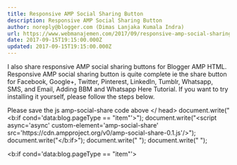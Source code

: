 ```yaml
---
title: Responsive AMP Social Sharing Button
description: Responsive AMP Social Sharing Button
author: noreply@blogger.com (Dimas Lanjaka Kumala Indra)
url: https://www.webmanajemen.com/2017/09/responsive-amp-social-sharing-button.html
date: 2017-09-15T19:15:00.000Z
updated: 2017-09-15T19:15:00.000Z
---
```


I also share responsive AMP social sharing buttons for Blogger AMP HTML.  Responsive AMP social sharing button is quite complete ie the share button for Facebook, Google+, Twitter, Pinterest, LinkedIn, Tumblr, Whatsapp, SMS, and Email, Adding BBM and Whatsapp Here Tutorial.
If you want to try installing it yourself, please follow the steps below. 

Please save the js amp-social-share code above </ head> document.write("
<b:if cond='data:blog.pageType == &quot;item&quot;'>");
document.write("<script async='async' custom-element='amp-social-share' src='https:\/\/cdn.ampproject.org\/v0\/amp-social-share-0.1.js'\/>");
document.write("<\/b:if>");
document.write("
");
document.write("
");


<b:if cond='data:blog.pageType == &quot;item&quot;'>
<script async='async' custom-element='amp-social-share' src='https://cdn.ampproject.org/v0/amp-social-share-0.1.js'/>
</b:if>



Then add this Css into your Template. 
document.write("
\/* Social Share *\/");
document.write(".sharethis{position:relative;margin:20px 0;padding:0;font-size:0}");
document.write(".sharethis .tw,.sharethis .gp,.sharethis .pi,.sharethis .fb,.sharethis .li,.sharethis .wa,.sharethis .ta,.sharethis .sms,.sharethis .em{width:11.111111%;height:30px;line-height:30px;margin:0;text-align:center;display:inline-block;float:left}");
document.write(".sharethis amp-social-share{vertical-align:middle}");
document.write(".sharethis .tw{background-color: #55acee;}");
document.write(".sharethis .gp{background-color: #dc4e41;}");
document.write(".sharethis .fb{background-color: #3b5998;}");
document.write(".sharethis .pi{background-color: #bd081c;}");
document.write(".sharethis .li{background-color: #0077b5;}");
document.write(".sharethis .wa{background-color: #25d366;}");
document.write(".sharethis .ta{background-color: #3c5a77;}");
document.write(".sharethis .sms{background-color: #ca2b63;}");
document.write(".sharethis .em{background-color: #000;}");
document.write("");

/* Social Share */
.sharethis{position:relative;margin:20px 0;padding:0;font-size:0}
.sharethis .tw,.sharethis .gp,.sharethis .pi,.sharethis .fb,.sharethis .li,.sharethis .wa,.sharethis .ta,.sharethis .sms,.sharethis .em{width:11.111111%;height:30px;line-height:30px;margin:0;text-align:center;display:inline-block;float:left}
.sharethis amp-social-share{vertical-align:middle}
.sharethis .tw{background-color: #55acee;}
.sharethis .gp{background-color: #dc4e41;}
.sharethis .fb{background-color: #3b5998;}
.sharethis .pi{background-color: #bd081c;}
.sharethis .li{background-color: #0077b5;}
.sharethis .wa{background-color: #25d366;}
.sharethis .ta{background-color: #3c5a77;}
.sharethis .sms{background-color: #ca2b63;}
.sharethis .em{background-color: #000;}

Then Search this code:
<b:includable id='shareButtons' var='post'>
............
............
............
</b:includable>
then save this code below </b:includable>
document.write("
            <b:includable id='share-tool' var='post'>");
document.write("<b:if cond='data:blog.pageType == &quot;item&quot;'>");
document.write("<div class='sharethis'>");
document.write("<div class='tw'>");
document.write("<amp-social-share height='20' type='twitter' width='20'\/>");
document.write("  <\/div>");
document.write("<div class='gp'>");
document.write("<amp-social-share height='25' type='gplus' width='25'\/>");
document.write("  <\/div>");
document.write("<div class='fb'>");
document.write("<amp-social-share data-param-app_id='254325784911610' height='20' type='facebook' width='20'\/>");
document.write("  <\/div>");
document.write("<div class='pi'>");
document.write("<amp-social-share expr:data-param-media='data:post.firstImageUrl' height='25' type='pinterest' width='25'\/>");
document.write("  <\/div>");
document.write("<div class='li'>");
document.write("<amp-social-share height='25' type='linkedin' width='25'\/>");
document.write("  <\/div>");
document.write("<div class='ta'>");
document.write("<amp-social-share height='20' type='tumblr' width='20'\/>");
document.write("  <\/div>");
document.write("<div class='wa'>");
document.write("<amp-social-share data-share-endpoint='whatsapp:\/\/send' expr:data-param-text='&quot;Check out this article: &quot; + data:post.title + &quot; - &quot; + data:post.url' height='15' type='whatsapp' width='15'\/>");
document.write("<\/div>");
document.write("<div class='sms'>");
document.write("<amp-social-share height='15' type='sms' width='15'\/>");
document.write("<\/div>");
document.write("<div class='em'>");
document.write("<amp-social-share height='25' type='email' width='25'\/>");
document.write("<\/div>");
document.write("<div class='clear'\/>");
document.write("<\/div>");
document.write("<\/b:if>");
document.write("<\/b:includable>");
document.write("");

            <b:includable id='share-tool' var='post'>
<b:if cond='data:blog.pageType == &quot;item&quot;'>
<div class='sharethis'>
<div class='tw'>
<amp-social-share height='20' type='twitter' width='20'/>
  </div>
<div class='gp'>
<amp-social-share height='25' type='gplus' width='25'/>
  </div>
<div class='fb'>
<amp-social-share data-param-app_id='254325784911610' height='20' type='facebook' width='20'/>
  </div>
<div class='pi'>
<amp-social-share expr:data-param-media='data:post.firstImageUrl' height='25' type='pinterest' width='25'/>
  </div>
<div class='li'>
<amp-social-share height='25' type='linkedin' width='25'/>
  </div>
<div class='ta'>
<amp-social-share height='20' type='tumblr' width='20'/>
  </div>
<div class='wa'>
<amp-social-share data-share-endpoint='whatsapp://send' expr:data-param-text='&quot;Check out this article: &quot; + data:post.title + &quot; - &quot; + data:post.url' height='15' type='whatsapp' width='15'/>
</div>
<div class='sms'>
<amp-social-share height='15' type='sms' width='15'/>
</div>
<div class='em'>
<amp-social-share height='25' type='email' width='25'/>
</div>
<div class='clear'/>
</div>
</b:if>
</b:includable>

Then please save the code below where you want to display the share button.
<b:if cond='data:blog.pageType == &quot;item&quot;'>
<b:include data='post' name='share-tool'/>
</b:if>
So article about how to create responsive social sharing button on the amp / Responsive Amp Social Sharing Button, hopefully this article useful<hr/> <a href="https://www.webmanajemen.com/2017/09/responsive-amp-social-sharing-button.html" rel="follow" class="button" id="read-more">Read More</a>